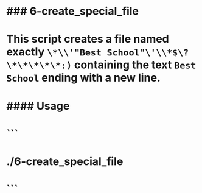 # ### 6-create_special_file
# This script creates a file named exactly `\*\\'"Best School"\'\\*$\?\*\*\*\*\*:)` containing the text `Best School` ending with a new line.
#
# #### Usage
# ```
# ./6-create_special_file
# ```
